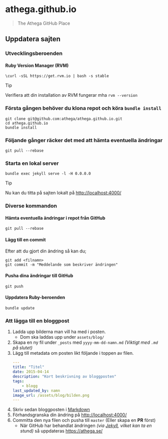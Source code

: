 # athega.github.io

> The Athega GitHub Place

## Uppdatera sajten

### Utvecklingsberoenden

#### Ruby Version Manager (RVM)

```console
\curl -sSL https://get.rvm.io | bash -s stable
```

> [!TIP]
> Verifiera att din installation av RVM fungerar mha `rvm --version`

### Första gången behöver du klona repot och köra `bundle install`
```console
git clone git@github.com:athega/athega.github.io.git
cd athega.github.io
bundle install
```

### Följande gånger räcker det med att hämta eventuella ändringar

```console
git pull --rebase
```

### Starta en lokal server
```console
bundle exec jekyll serve -l -H 0.0.0.0
```

> [!TIP]
> Nu kan du titta på sajten lokalt på <http://localhost:4000/>

### Diverse kommandon

#### Hämta eventuella ändringar i repot från GitHub

```console
git pull --rebase
```

#### Lägg till en commit

Efter att du gjort din ändring så kan du;

```console
git add <filnamn>
git commit -m "Meddelande som beskriver ändringen"
```

#### Pusha dina ändringar till GitHub

```console
git push
```

#### Uppdatera Ruby-beroenden

```console
bundle update
```

### Att lägga till en bloggpost

1. Ladda upp bilderna man vill ha med i posten.
    - Dom ska laddas upp under `assets/blog/`
2. Skapa en ny fil under `_posts` med `yyyy-mm-dd-namn.md` _(Viktigt med `.md` på slutet)_
3. Lägg till metadata om posten likt följande i toppen av filen.
    ```yaml
    ---
    title: "Titel"
    date: 2015-04-14
    description: "Kort beskrivning av bloggposten"
    tags:
        - blogg
    last_updated_by: namn
    image_url: /assets/blog/bilden.png
    ---
    ```
4. Skriv sedan bloggposten i [Markdown](https://docs.github.com/en/get-started/writing-on-github/getting-started-with-writing-and-formatting-on-github/basic-writing-and-formatting-syntax)
5. Förhandsgranska din ändring på <http://localhost:4000/>
6. Committa den nya filen och pusha till `master` (Eller skapa en **PR** först)
    - När GitHub har behandlat ändringen _(via [Jekyll](https://jekyllrb.com/), vilket kan ta en stund)_ så uppdateras <https://athega.se/>
